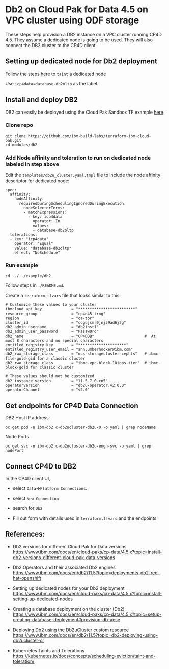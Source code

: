 # Db2 on Cloud Pak for Data 4.5 on VPC cluster using ODF storage

These steps help provision a DB2 instance on a VPC cluster running CP4D 4.5. They assume a dedicated node is going to be used.  They will also connect the DB2 cluster to the CP4D client.

## Setting up dedicated node for Db2 deployment

Follow the steps [here](https://www.ibm.com/docs/en/cloud-paks/cp-data/4.5.x?topic=install-setting-up-dedicated-nodes) to `taint` a dedicated node

Use `icp4data=database-db2oltp` as the label.

## Install and deploy DB2

DB2 can easily be deployed using the Cloud Pak Sandbox TF example [here](https://github.com/ibm-build-labs/terraform-ibm-cloud-pak/tree/main/examples/Db2)

### Clone repo
```
git clone https://github.com/ibm-build-labs/terraform-ibm-cloud-pak.git
cd modules/db2
```
### Add Node affinity and toleration to run on dedicated node labeled in step above
Edit the `templates/db2u_cluster.yaml.tmpl` file to include the node affinity descriptor for dedicated node:
```
spec:
  affinity:
    nodeAffinity:
      requiredDuringSchedulingIgnoredDuringExecution:
        nodeSelectorTerms:
        - matchExpressions:
          - key: icp4data
            operator: In
            values:
            - database-db2oltp
  tolerations:
  - key: "icp4data"
    operator: "Equal"
    value: "database-db2oltp"
    effect: "NoSchedule"
```
### Run example
```
cd ../../example/db2
```

Follow steps in `./README.md`.

Create a `terraform.tfvars` file that looks similar to this: 
```
# Customize these values to your cluster
ibmcloud_api_key             = "*************************"
resource_group               = "cp4d45-trng"
region                       = "ca-tor"
cluster_id                   = "ccgujsmr0jnj59ad6j2g"
db2_admin_username           = "db2inst1"
db2_admin_user_password      = "Passw0rd"
db2_name                     = "CP4DDB"                      #  At most 8 characters and no special characters
entitled_registry_key        = "*********************"
entitled_registry_user_email = "ann.umberhocker@ibm.com"
db2_rwx_storage_class        = "ocs-storagecluster-cephfs"   # ibmc-file-gold-gid for a classic cluster
db2_rwo_storage_class        = "ibmc-vpc-block-10iops-tier"  # ibmc-block-gold for classic cluster

# These values should not be customized
db2_instance_version         = "11.5.7.0-cn5"
operatorVersion              = "db2u-operator.v2.0.0"
operatorChannel              = "v2.0"

```
## Get endpoints for CP4D Data Connection
DB2 Host IP address:
```
oc get pod -n ibm-db2 c-db2ucluster-db2u-0 -o yaml | grep nodeName
```
Node Ports
```
oc get svc -n ibm-db2 c-db2ucluster-db2u-engn-svc -o yaml | grep nodePort
```

## Connect CP4D to DB2

In the CP4D client UI, 

- select `Data`->`Platform Connections`.  

- select `New Connection`

- search for `Db2`

- Fill out form with details used in `terraform.tfvars` and the endpoints

## References:
- Db2 versions for different Cloud Pak for Data versions
https://www.ibm.com/docs/en/cloud-paks/cp-data/4.5.x?topic=install-db2-versions-different-cloud-pak-data-versions

- Db2 Operators and their associated Db2 engines
https://www.ibm.com/docs/en/db2/11.5?topic=deployments-db2-red-hat-openshift

- Setting up dedicated nodes for your Db2 deployment
https://www.ibm.com/docs/en/cloud-paks/cp-data/4.5.x?topic=install-setting-up-dedicated-nodes

- Creating a database deployment on the cluster (Db2)
https://www.ibm.com/docs/en/cloud-paks/cp-data/4.5.x?topic=setup-creating-database-deployment#provision-db-aese

- Deploying Db2 using the Db2uCluster custom resource
https://www.ibm.com/docs/en/db2/11.5?topic=db2-deploying-using-db2ucluster-cr

- Kubernetes Taints and Tolerations
https://kubernetes.io/docs/concepts/scheduling-eviction/taint-and-toleration/


